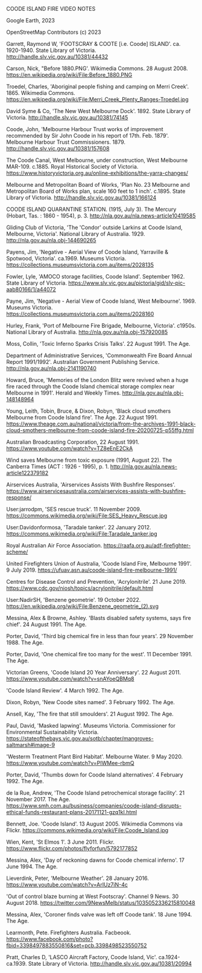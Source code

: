 COODE ISLAND FIRE VIDEO NOTES

Google Earth, 2023

OpenStreetMap Contributors (c) 2023

Garrett, Raymond W, 'FOOTSCRAY & COOTE [i.e. Coode] ISLAND'. ca. 1920-1940. State Library of Victoria. http://handle.slv.vic.gov.au/10381/44432

Carson, Nick, "Before 1880.PNG'. Wikimedia Commons. 28 August 2008. https://en.wikipedia.org/wiki/File:Before_1880.PNG

Troedel, Charles, 'Aboriginal people fishing and camping on Merri Creek'. 1865. Wikimedia Commons. https://en.wikipedia.org/wiki/File:Merri_Creek_Plenty_Ranges-Troedel.jpg

David Syme & Co, 'The New West Melbourne Dock'. 1892. State Library of Victoria. http://handle.slv.vic.gov.au/10381/74145

Coode, John, 'Melbourne Harbour Trust works of improvement recommended by Sir John Coode in his report of 17th. Feb. 1879'. Melbourne Harbour Trust Commissioners. 1879. http://handle.slv.vic.gov.au/10381/157608

The Coode Canal, West Melbourne, under construction, West Melbourne MAR-109. c.1885. Royal Historical Society of Victoria. https://www.historyvictoria.org.au/online-exhibitions/the-yarra-changes/

Melbourne and Metropolitan Board of Works, 'Plan No. 23 Melbourne and Metropolitan Board of Works plan, scale 160 feet to 1 inch'. c.1895. State Library of Victoria. http://handle.slv.vic.gov.au/10381/166124

COODE ISLAND QUARANTINE STATION. (1915, July 3). The Mercury (Hobart, Tas. : 1860 - 1954), p. 3. http://nla.gov.au/nla.news-article10419585

Gliding Club of Victoria, 'The 'Condor' outside Larkins at Coode Island, Melbourne, Victoria'. National Library of Australia. 1929. http://nla.gov.au/nla.obj-144690265

Payens, Jim, 'Negative - Aerial View of Coode Island, Yarraville & Spotwood, Victoria'. ca.1969. Museums Victoria. https://collections.museumsvictoria.com.au/items/2028135

Fowler, Lyle, 'AMOCO storage facilities, Coode Island'. September 1962. State Library of Victoria. https://www.slv.vic.gov.au/pictoria/gid/slv-pic-aab80166/1/a44072

Payne, Jim, 'Negative - Aerial View of Coode Island, West Melbourne'. 1969. Museums Victoria. https://collections.museumsvictoria.com.au/items/2028160

Hurley, Frank, 'Port of Melbourne Fire Brigade, Melbourne, Victoria'. c1950s. National Library of Australia. http://nla.gov.au/nla.obj-157920085

Moss, Collin, 'Toxic Inferno Sparks Crisis Talks'. 22 August 1991. The Age.

Department of Administrative Services, 'Commonwealth Fire  Board Annual Report 1991/1992'. Australian Government Publishing Service. http://nla.gov.au/nla.obj-2141190740

Howard,  Bruce, 'Memories of the London Blitz were revived when a huge fire raced through the Coode Island chemical storage complex near Melbourne in 1991'. Herald and Weekly Times. http://nla.gov.au/nla.obj-148148964

Young, Leith, Tobin, Bruce, & Dixon, Robyn, 'Black cloud smothers Melbourne from Coode Island fire'. The Age. 22 August 1991. https://www.theage.com.au/national/victoria/from-the-archives-1991-black-cloud-smothers-melbourne-from-coode-island-fire-20200725-p55ffg.html

Australian Broadcasting Corporation, 22 August 1991. https://www.youtube.com/watch?v=TZ8eEnE2CkA

Wind saves Melbourne from toxic exposure (1991, August 22). The Canberra Times (ACT : 1926 - 1995), p. 1. http://nla.gov.au/nla.news-article122379182

Airservices Australia, 'Airservices Assists With Bushfire Responses'. https://www.airservicesaustralia.com/airservices-assists-with-bushfire-response/

User:jarrodpm, 'SES rescue truck'. 11 November 2009. https://commons.wikimedia.org/wiki/File:SES_Heavy_Rescue.jpg

User:Davidonformosa, 'Taradale tanker'. 22 January 2012. https://commons.wikimedia.org/wiki/File:Taradale_tanker.jpg

Royal Australian Air Force Association. https://raafa.org.au/adf-firefighter-scheme/

United Firefighters Union of Australia, 'Coode Island Fire, Melbourne 1991'. 9 July 2019. https://ufuav.asn.au/coode-island-fire-melbourne-1991/

Centres for Disease Control and Prevention, 'Acrylonitrile'. 21 June 2019. https://www.cdc.gov/niosh/topics/acrylonitrile/default.html

User:NadirSH, 'Benzene geometrie'. 19 October 2022. https://en.wikipedia.org/wiki/File:Benzene_geometrie_(2).svg

Messina, Alex & Browne, Ashley. 'Blasts disabled safety systems, says fire chief'. 24 August 1991. The Age. 

Porter, David, 'Third big chemical fire in less than four years'. 29 November 1988. The Age.

Porter, David, 'One chemical fire too many for the west'. 11 December 1991. The Age.

Victorian Greens, 'Coode Island 20 Year Anniversary'. 22 August 2011. https://www.youtube.com/watch?v=snAYoeQBMq8

'Coode Island Review'. 4 March 1992. The Age.

Dixon, Robyn, 'New Coode sites named'. 3 February 1992. The Age.

Ansell, Kay, 'The fire that still smoulders'. 21 August 1992. The Age.

Paul, David, 'Masked lapwing'. Museums Victoria. Commissioner for Environmental Sustainability Victoria. https://stateofthebays.vic.gov.au/sotb/chapter/mangroves-saltmarsh#image-9

'Westerm Treatment Plant Bird Habitat'. Melbourne Water. 9 May 2020. https://www.youtube.com/watch?v=PIWMee-rbmQ

Porter, David, 'Thumbs down for Coode Island alternatives'. 4 February 1992. The Age.

de la Rue, Andrew, 'The Coode Island petrochemical storage facility'. 21 November 2017. The Age. https://www.smh.com.au/business/companies/coode-island-disrupts-ethical-funds-restaurant-plans-20171121-gzq1kl.html

Bennett, Joe. 'Coode Island'. 13 August 2005. Wikimedia Commons via Flickr. https://commons.wikimedia.org/wiki/File:Coode_Island.jpg

Wien, Kent, 'St Elmos 1'. 3 June 2011. Flickr. https://www.flickr.com/photos/flyforfun/5792177852

Messina, Alex, 'Day of reckoning dawns for Coode chemical inferno'. 17 June 1994. The Age.

Lieverdink, Peter, 'Melbourne Weather'. 28 January 2016. https://www.youtube.com/watch?v=ArIUz7iN-4c

'Out of control blaze burning at West Footscray'. Channel 9 News. 30 August 2018. https://twitter.com/9NewsMelb/status/1035052336215810048

Messina, Alex, 'Coroner finds valve was left off Coode tank'. 18 June 1994. The Age.

Learmonth, Pete. Firefighters Australia. Facbeook. https://www.facebook.com/photo?fbid=3398497883550816&set=pcb.3398498523550752

Pratt, Charles D, 'LASCO Aircraft Factory, Coode Island, Vic'. ca.1924-ca.1939. State Library of Victoria. http://handle.slv.vic.gov.au/10381/20994
